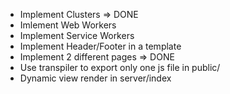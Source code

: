 - Implement Clusters => DONE
- Imlement Web Workers
- Implement Service Workers
- Implement Header/Footer in a template
- Implement 2 different pages => DONE
- Use transpiler to export only one js file in public/
- Dynamic view render in server/index
